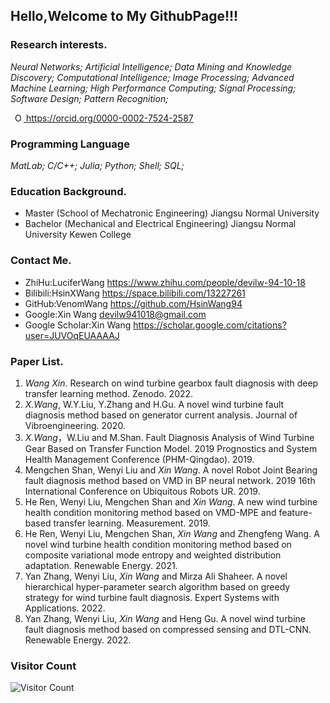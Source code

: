 ## Hello,Welcome to My GithubPage!!!

### Research interests.

*Neural Networks; Artificial Intelligence; Data Mining and Knowledge Discovery; Computational Intelligence; Image Processing; Advanced Machine Learning; High Performance Computing; Signal Processing; Software Design; Pattern Recognition;*

 <a
    id="cy-effective-orcid-url"
    class="underline"
     href="https://orcid.org/0000-0002-7524-2587"
     target="orcid.widget"
     rel="me noopener noreferrer"
     style="vertical-align: top">
     <img
        src="https://orcid.org/sites/default/files/images/orcid_16x16.png"
        style="width: 1em; margin-inline-start: 0.5em"
        alt="ORCID iD icon"/>
      https://orcid.org/0000-0002-7524-2587
  </a>

### Programming Language
*MatLab; C/C++; Julia; Python; Shell; SQL;*
 
 
### Education Background.

- Master (School of Mechatronic Engineering)  Jiangsu Normal University
- Bachelor (Mechanical and Electrical Engineering)  Jiangsu Normal University Kewen College

### Contact Me.
  
- ZhiHu:LuciferWang https://www.zhihu.com/people/devilw-94-10-18
- Bilibili:HsinXWang https://space.bilibili.com/13227261
- GitHub:VenomWang https://github.com/HsinWang94
- Google:Xin Wang devilw941018@gmail.com    
- Google Scholar:Xin Wang https://scholar.google.com/citations?user=JUVOqEUAAAAJ

### Paper List.

1. *Wang Xin*. Research on wind turbine gearbox fault diagnosis with deep transfer learning method. Zenodo. 2022.
2. *X.Wang*, W.Y.Liu, Y.Zhang and H.Gu. A novel wind turbine fault diagnosis method based on generator current analysis. Journal of Vibroengineering. 2020.
3. *X.Wang*，W.Liu and M.Shan. Fault Diagnosis Analysis of Wind Turbine Gear Based on Transfer Function Model. 2019 Prognostics and System Health Management Conference (PHM-Qingdao). 2019.
4. Mengchen Shan, Wenyi Liu and *Xin Wang*. A novel Robot Joint Bearing fault diagnosis method based on VMD in BP neural network. 2019 16th International Conference on Ubiquitous Robots UR. 2019.
5. He Ren, Wenyi Liu, Mengchen Shan and *Xin Wang*. A new wind turbine health condition monitoring method based on VMD-MPE and feature-based transfer learning. Measurement. 2019.
6. He Ren, Wenyi Liu, Mengchen Shan, *Xin Wang* and Zhengfeng Wang. A novel wind turbine health condition monitoring method based on composite variational mode entropy and weighted distribution adaptation. Renewable Energy. 2021.
7. Yan Zhang, Wenyi Liu, *Xin Wang* and Mirza Ali Shaheer. A novel hierarchical hyper-parameter search algorithm based on greedy strategy for wind turbine fault diagnosis. Expert Systems with Applications. 2022.
8. Yan Zhang, Wenyi Liu, *Xin Wang* and Heng Gu. A novel wind turbine fault diagnosis method based on compressed sensing and DTL-CNN. Renewable Energy. 2022.

### Visitor Count
![Visitor Count](https://profile-counter.glitch.me/{HsinWang94}/count.svg)




